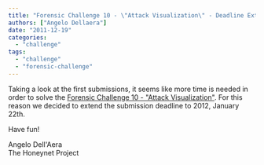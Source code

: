 ```yaml
---
title: "Forensic Challenge 10 - \"Attack Visualization\" - Deadline Extended"
authors: ["Angelo Dellaera"]
date: "2011-12-19"
categories: 
  - "challenge"
tags: 
  - "challenge"
  - "forensic-challenge"
---
```


Taking a look at the first submissions, it seems like more time is needed in order to solve the [Forensic Challenge 10 - "Attack Visualization"](https://www.honeynet.org/node/781). For this reason we decided to extend the submission deadline to 2012, January 22th.  

Have fun!  

Angelo Dell'Aera  
The Honeynet Project
